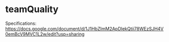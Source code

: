 teamQuality
===========
Specifications: https://docs.google.com/document/d/1J1HbZImM2ApDlekQtii78WEzSJH4V0emBcV9MVC1L2w/edit?usp=sharing
